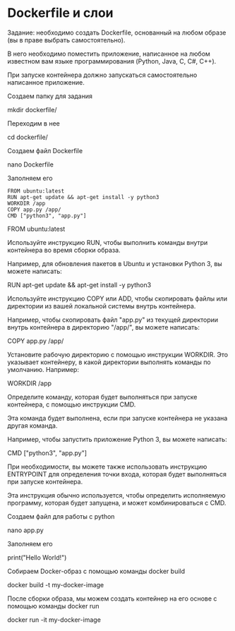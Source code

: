 # Dockerfile и слои

Задание: необходимо создать Dockerfile, основанный на любом образе (вы в праве выбрать самостоятельно).

В него необходимо поместить приложение, написанное на любом известном вам языке программирования (Python, Java, C, С#, C++).

При запуске контейнера должно запускаться самостоятельно написанное приложение.

Создаем папку для задания

mkdir dockerfile/

Переходим в нее

cd dockerfile/

Создаем файл Dockerfile

nano Dockerfile

Заполняем его
```
FROM ubuntu:latest
RUN apt-get update && apt-get install -y python3
WORKDIR /app
COPY app.py /app/
CMD ["python3", "app.py"]
```

FROM ubuntu:latest

Используйте инструкцию RUN, чтобы выполнить команды внутри контейнера во время сборки образа. 

Например, для обновления пакетов в Ubuntu и установки Python 3, вы можете написать:

RUN apt-get update && apt-get install -y python3

Используйте инструкцию COPY или ADD, чтобы скопировать файлы или директории из вашей локальной системы внутрь контейнера. 

Например, чтобы скопировать файл "app.py" из текущей директории внутрь контейнера в директорию "/app/", вы можете написать:

COPY app.py /app/

Установите рабочую директорию с помощью инструкции WORKDIR. Это указывает контейнеру, в какой директории выполнять команды по умолчанию. Например:


WORKDIR /app

Определите команду, которая будет выполняться при запуске контейнера, с помощью инструкции CMD. 

Эта команда будет выполнена, если при запуске контейнера не указана другая команда. 

Например, чтобы запустить приложение Python 3, вы можете написать:


CMD ["python3", "app.py"]

При необходимости, вы можете также использовать инструкцию ENTRYPOINT для определения точки входа, которая будет выполняться при запуске контейнера. 

Эта инструкция обычно используется, чтобы определить исполняемую программу, которая будет запущена, и может комбинироваться с CMD.

Создаем файл для работы с python

nano app.py

Заполняем его

print("Hello World!")

Собираем Docker-образ с помощью команды docker build

docker build -t my-docker-image 

После сборки образа, мы можем создать контейнер на его основе с помощью команды docker run

docker run -it my-docker-image

